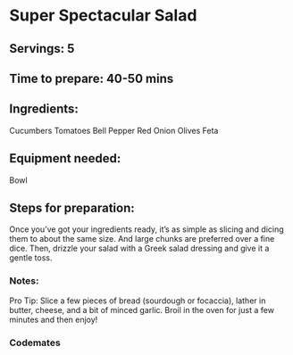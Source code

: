 # Super Spectacular Salad

## Servings: 5

## Time to prepare: 40-50 mins

## Ingredients:
Cucumbers
Tomatoes
Bell Pepper
Red Onion
Olives
Feta

## Equipment needed:
Bowl

## Steps for preparation:
Once you’ve got your ingredients ready, it’s as simple as slicing and dicing them to about the same size. And large chunks are preferred over a fine dice. Then, drizzle your salad with a Greek salad dressing and give it a gentle toss.


### Notes:
Pro Tip: Slice a few pieces of bread (sourdough or focaccia), lather in butter, cheese, and a bit of minced garlic. Broil in the oven for just a few minutes and then enjoy! 


### Codemates #
